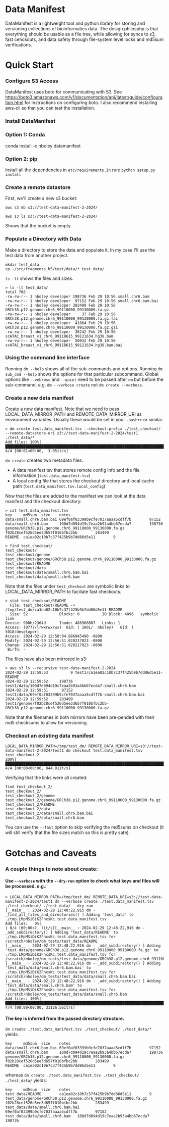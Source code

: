 # Data Manifest

DataManifest is a lightweight tool and python library for storing and versioning collections of bioinformatics data. The design philosphy is that everything should be usable as a file tree, while allowing for syncs to s3, fast cehckouts, and data safety through file-system level locks and md5sum verifications.

# Quick Start

### Configure S3 Access
DataManifest uses boto for communicating with S3. See https://boto3.amazonaws.com/v1/documentation/api/latest/guide/configuration.html for instructions on configuring boto. I also recommend installing aws-cli so that you can test the installation. 

### Install DataManifest

### Option  1: Conda
conda install -c nboley datamanifest


### Option 2: pip
Install all the dependencies in `etc/requirements.in`
run: `python setup.py install`


### Create a remote datastore

First, we'll create a new s3 bucket:
```
aws s3 mb s3://test-data-manifest-2-2024/
```

```
aws s3 ls s3://test-data-manifest-2-2024/
```
Shows that the bucket is empty.

### Populate a Directory with Data

Make a directory to store the data and populate it. In my case I'll use the test data from another project.
```
mkdir test_data
cp ~/src/fragments_h5/test/data/* test_data/
```

`ls -lt` shows the files and sizes. 

```
> ls -lt test_data/
total 708
-rw-rw-r-- 1 nboley developer 198736 Feb 29 10:56 small.chr6.bam
-rw-rw-r-- 1 nboley developer  97152 Feb 29 10:56 small.chr6.bam.bai
-rw-rw-r-- 1 nboley developer 283499 Feb 29 10:56 GRCh38.p12.genome.chr6_99110000_99130000.fa.gz
-rw-rw-r-- 1 nboley developer     37 Feb 29 10:56 GRCh38.p12.genome.chr6_99110000_99130000.fa.gz.fai
-rw-rw-r-- 1 nboley developer  41864 Feb 29 10:56 GRCh38.p12.genome.chr6_99110000_99130000.fa.gz.gzi
-rw-rw-r-- 1 nboley developer  36242 Feb 29 10:56 scATAC_breast_v1_chr6_99118615_99121634.hg38.bam
-rw-rw-r-- 1 nboley developer  50032 Feb 29 10:56 scATAC_breast_v1_chr6_99118615_99121634.hg38.bam.bai
```

### Using the command line interface

Running `dm --help` shows all of the sub-commands and options. 
Running `dm sub_cmd --help` shows the options for that particular subcommand. 
Global options like `--vebrose` and `--quiet` need to be passed after `dm` but before the sub-command. e.g. `dm --verbose create` not `dm create --verbose`.


### Create a new data manifest

Create a new data manifest. Note that we need to pass LOCAL_DATA_MIRROR_PATH and REMOTE_DATA_MIRROR_URI as environment variables. Usually these would be set in your `.bashrc` or similar.
```
> dm create test.data_manifest.tsv --checkout-prefix ./test_checkout/ --remote-datastore-uri s3://test-data-manifest-2-2024/test1  ./test_data/*
Add files: 100%|████████████████████████████████████████████████████████████████████████████████████████████████████████████████████████████| 4/4 [00:01<00:00,  3.95it/s]
```

`dm create` creates two metadata files:
- A data manifest tsv that stores remote config info and the file information (`test.data_manifest.tsv`)
- A local config file that stores the checkout directory and local cache path (`test.data_manifest.tsv.local_config`)

Now that the files are added to the manifest we can look at the data manifest and the checkout directory:
```
> cat test.data_manifest.tsv
key     md5sum  size    notes
data/small.chr6.bam.bai 69ef0af03399b9cfe7037aaaa5cdff7b        97152
data/small.chr6.bam     100d7d094d19c7eaa2b93a4bb67ecda7        198736
genome/GRCh38.p12.genome.chr6_99110000_99130000.fa.gz   f02b28cef526d5ee3d657f010bfbc2bb        283499
README  ca1ea02c10b7c37f425b9b7dd86d5e11        9

> find test_checkout/
test_checkout/
test_checkout/genome
test_checkout/genome/GRCh38.p12.genome.chr6_99110000_99130000.fa.gz
test_checkout/README
test_checkout/data
test_checkout/data/small.chr6.bam.bai
test_checkout/data/small.chr6.bam
```

Note that the files under `test_checkout` are symbolic links to LOCAL_DATA_MIRROR_PATH to faciliate fast checkouts. 
```
> stat test_checkout/README 
  File: test_checkout/README -> /tmp/test_dm/ca1ea02c10b7c37f425b9b7dd86d5e11-README
  Size: 52              Blocks: 0          IO Block: 4096   symbolic link
Device: 900h/2304d      Inode: 488968007   Links: 1
Access: (0777/lrwxrwxrwx)  Uid: ( 1001/  nboley)   Gid: ( 5018/developer)
Access: 2024-02-29 12:58:04.886945490 -0800
Modify: 2024-02-29 12:56:51.020217023 -0800
Change: 2024-02-29 12:56:51.020217023 -0800
 Birth: -
```

The files have also been mirrored in s3:
```
> aws s3 ls --recursive test-data-manifest-2-2024
2024-02-29 12:59:53          9 test1/ca1ea02c10b7c37f425b9b7dd86d5e11-README
2024-02-29 12:59:52     198736 test1/data/100d7d094d19c7eaa2b93a4bb67ecda7-small.chr6.bam
2024-02-29 12:59:51      97152 test1/data/69ef0af03399b9cfe7037aaaa5cdff7b-small.chr6.bam.bai
2024-02-29 12:59:52     283499 test1/genome/f02b28cef526d5ee3d657f010bfbc2bb-GRCh38.p12.genome.chr6_99110000_99130000.fa.gz
```

Note that the filenames in both mirrors have been pre-pended with their md5 checksums to allow for versioning.

### Checkout an existing data manifest

```
LOCAL_DATA_MIRROR_PATH=/tmp/test_dm/ REMOTE_DATA_MIRROR_URI=s3://test-data-manifest-2-2024/test1 dm checkout test.data_manifest.tsv test_checkout_2
100%|████████████████████████████████████████████████████████████████████████████████████████████████████████████████████████████████████████████| 4/4 [00:00<00:00, 844.01it/s]
```

Verifying that the links were all created:
```
find test_checkout_2/
test_checkout_2/
test_checkout_2/genome
test_checkout_2/genome/GRCh38.p12.genome.chr6_99110000_99130000.fa.gz
test_checkout_2/README
test_checkout_2/data
test_checkout_2/data/small.chr6.bam.bai
test_checkout_2/data/small.chr6.bam
```

You can use the `--fast` option to skip verifying the md5sums on checkout (it will still verify that the file sizes match so this is pretty safe).


# Gotchas and Caveats

### A couple things to note about create:

#### Use `--verbose` with the `--dry-run` option to check what keys and files will be processed. e.g.:
```
> LOCAL_DATA_MIRROR_PATH=/tmp/test_dm/ REMOTE_DATA_URI=s3://test-data-manifest-2-2024/test1 dm --verbose create ./test.data_manifest.tsv ./test_checkout/ ./test_data/ --dry-run
[__main__ : 2024-02-29 12:48:22,915 dm - _find_all_files_and_directories() ] Adding 'test_data' to ./tmp.LMpMSiDiK2FhxsKc.test.data_manifest.tsv
Add files:   0%|                                                                                                                                                                                                                                                                                                                                  | 0/4 [00:00<?, ?it/s][__main__ : 2024-02-29 12:48:22,916 dm - _add_subdirectory() ] Adding 'test_data/README' to ./tmp.LMpMSiDiK2FhxsKc.test.data_manifest.tsv for /scratch/nboley/dm_tests/test_data/README
[__main__ : 2024-02-29 12:48:22,916 dm - _add_subdirectory() ] Adding 'test_data/genome/GRCh38.p12.genome.chr6_99110000_99130000.fa.gz' to ./tmp.LMpMSiDiK2FhxsKc.test.data_manifest.tsv for /scratch/nboley/dm_tests/test_data/genome/GRCh38.p12.genome.chr6_99110000_99130000.fa.gz
[__main__ : 2024-02-29 12:48:22,916 dm - _add_subdirectory() ] Adding 'test_data/data/small.chr6.bam.bai' to ./tmp.LMpMSiDiK2FhxsKc.test.data_manifest.tsv for /scratch/nboley/dm_tests/test_data/data/small.chr6.bam.bai
[__main__ : 2024-02-29 12:48:22,916 dm - _add_subdirectory() ] Adding 'test_data/data/small.chr6.bam' to ./tmp.LMpMSiDiK2FhxsKc.test.data_manifest.tsv for /scratch/nboley/dm_tests/test_data/data/small.chr6.bam
Add files: 100%|████████████████████████████████████████████████████████████████████████████████████████████████████████████████████████████████████████████████████████████████████████████████████████████████████████████████████████████████████| 4/4 [00:00<00:00, 31126.56it/s]
```


#### The key is inferred from the passed directory structure.

`dm create ./test.data_manifest.tsv ./test_checkout/ ./test_data/*` yields:
```
key     md5sum  size    notes
data/small.chr6.bam.bai 69ef0af03399b9cfe7037aaaa5cdff7b        97152
data/small.chr6.bam     100d7d094d19c7eaa2b93a4bb67ecda7        198736
genome/GRCh38.p12.genome.chr6_99110000_99130000.fa.gz   f02b28cef526d5ee3d657f010bfbc2bb        283499
README  ca1ea02c10b7c37f425b9b7dd86d5e11        9
```

whereas `dm create ./test.data_manifest.tsv ./test_checkout/ ./test_data/` yields:
```
key     md5sum  size    notes
test_data/README        ca1ea02c10b7c37f425b9b7dd86d5e11        9
test_data/genome/GRCh38.p12.genome.chr6_99110000_99130000.fa.gz f02b28cef526d5ee3d657f010bfbc2bb        283499
test_data/data/small.chr6.bam.bai       69ef0af03399b9cfe7037aaaa5cdff7b        97152
test_data/data/small.chr6.bam   100d7d094d19c7eaa2b93a4bb67ecda7        198736
```


